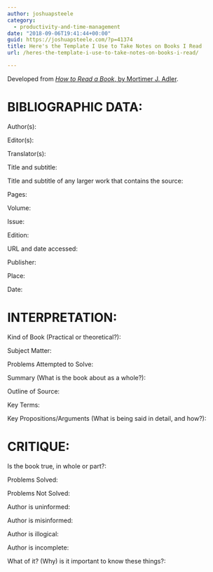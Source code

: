 ```yaml
---
author: joshuapsteele
category:
  - productivity-and-time-management
date: "2018-09-06T19:41:44+00:00"
guid: https://joshuapsteele.com/?p=41374
title: Here's the Template I Use to Take Notes on Books I Read
url: /heres-the-template-i-use-to-take-notes-on-books-i-read/

---
```

Developed from [_How to Read a Book_, by Mortimer J. Adler](https://amzn.to/2M5AHsy).

# BIBLIOGRAPHIC DATA:

Author(s):

Editor(s):

Translator(s):

Title and subtitle:

Title and subtitle of any larger work that contains the source:

Pages:

Volume:

Issue:

Edition:

URL and date accessed:

Publisher:

Place:

Date:

# INTERPRETATION:

Kind of Book (Practical or theoretical?):

Subject Matter:

Problems Attempted to Solve:

Summary (What is the book about as a whole?):

Outline of Source:

Key Terms:

Key Propositions/Arguments (What is being said in detail, and how?):

# CRITIQUE:

Is the book true, in whole or part?:

Problems Solved:

Problems Not Solved:

Author is uninformed:

Author is misinformed:

Author is illogical:

Author is incomplete:

What of it? (Why) is it important to know these things?:
